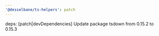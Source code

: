 ```yaml
---
'@desselbane/ts-helpers': patch
---
```


deps: [patch|devDependencies] Update package tsdown from 0.15.2 to 0.15.3

